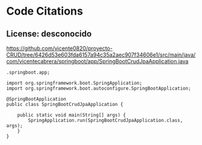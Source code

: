 # Code Citations

## License: desconocido
https://github.com/vicente0820/proyecto-CRUD/tree/6426d53e603fda6157a94c35a2aec907f34606e1/src/main/java/com/vicentecabrera/springboot/app/SpringBootCrudJpaApplication.java

```
.springboot.app;

import org.springframework.boot.SpringApplication;
import org.springframework.boot.autoconfigure.SpringBootApplication;

@SpringBootApplication
public class SpringBootCrudJpaApplication {

    public static void main(String[] args) {
        SpringApplication.run(SpringBootCrudJpaApplication.class, args);
    }
}
```


